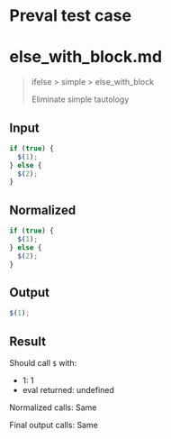 # Preval test case

# else_with_block.md

> ifelse > simple > else_with_block
>
> Eliminate simple tautology

## Input

`````js filename=intro
if (true) {
  $(1);
} else {
  $(2);
}
`````

## Normalized

`````js filename=intro
if (true) {
  $(1);
} else {
  $(2);
}
`````

## Output

`````js filename=intro
$(1);
`````

## Result

Should call `$` with:
 - 1: 1
 - eval returned: undefined

Normalized calls: Same

Final output calls: Same
